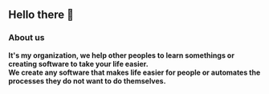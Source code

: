 ## Hello there 👋

### About us

**It's my organization, we help other peoples to learn somethings or creating software to take your life easier. <br>
We create any software that makes life easier for people or automates the processes they do not want to do themselves.**

